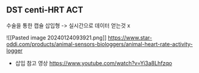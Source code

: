 

## DST centi-HRT ACT

수술을 통한 캡슐 삽입형
-> 실시간으로 데이터 얻는것 x

![[Pasted image 20240124093921.png]]
https://www.star-oddi.com/products/animal-sensors-biologgers/animal-heart-rate-activity-logger
- 삽입 참고 영상 https://www.youtube.com/watch?v=Yi3a8Lhfzqo